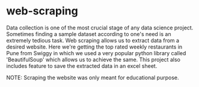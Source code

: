 # web-scraping

Data collection is one of the most crucial stage of any data science project. Sometimes finding a sample dataset according to one's need is an extremely tedious task. Web scraping allows us to extract data from a desired website. Here we're getting the top rated weekly restaurants in Pune from Swiggy in which we used a very popular python library called 'BeautifulSoup' which allows us to achieve the same. This project also includes feature to save the extracted data in an excel sheet. 

NOTE: Scraping the website was only meant for educational purpose.
